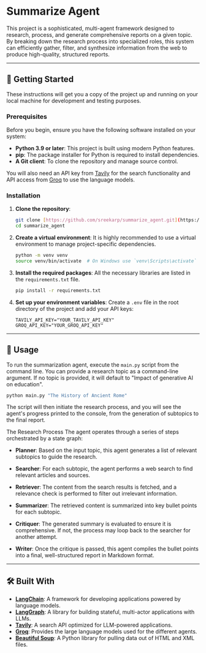 # Summarize Agent

This project is a sophisticated, multi-agent framework designed to research, process, and generate comprehensive reports on a given topic. By breaking down the research process into specialized roles, this system can efficiently gather, filter, and synthesize information from the web to produce high-quality, structured reports.

---

## 🚀 Getting Started

These instructions will get you a copy of the project up and running on your local machine for development and testing purposes.

### Prerequisites

Before you begin, ensure you have the following software installed on your system:

* **Python 3.9 or later**: This project is built using modern Python features.
* **pip**: The package installer for Python is required to install dependencies.
* **A Git client**: To clone the repository and manage source control.

You will also need an API key from [Tavily](https://tavily.com/) for the search functionality and API access from [Groq](https://groq.com/) to use the language models.

### Installation

1.  **Clone the repository**:
    ```bash
    git clone [https://github.com/sreekarp/summarize_agent.git](https://github.com/sreekarp/summarize_agent.git)
    cd summarize_agent
    ```

2.  **Create a virtual environment**: It is highly recommended to use a virtual environment to manage project-specific dependencies.
    ```bash
    python -m venv venv
    source venv/bin/activate  # On Windows use `venv\Scripts\activate`
    ```

3.  **Install the required packages**: All the necessary libraries are listed in the `requirements.txt` file.
    ```bash
    pip install -r requirements.txt
    ```

4.  **Set up your environment variables**: Create a `.env` file in the root directory of the project and add your API keys:
    ```
    TAVILY_API_KEY="YOUR_TAVILY_API_KEY"
    GROQ_API_KEY="YOUR_GROQ_API_KEY"
    ```

---

## 🔧 Usage

To run the summarization agent, execute the `main.py` script from the command line. You can provide a research topic as a command-line argument. If no topic is provided, it will default to "Impact of generative AI on education".

```bash
python main.py "The History of Ancient Rome"
```
The script will then initiate the research process, and you will see the agent's progress printed to the console, from the generation of subtopics to the final report.

The Research Process
The agent operates through a series of steps orchestrated by a state graph:

* **Planner**: Based on the input topic, this agent generates a list of relevant subtopics to guide the research.

* **Searcher**: For each subtopic, the agent performs a web search to find relevant articles and sources.

* **Retriever**: The content from the search results is fetched, and a relevance check is performed to filter out irrelevant information.

* **Summarizer**: The retrieved content is summarized into key bullet points for each subtopic.

* **Critiquer**: The generated summary is evaluated to ensure it is comprehensive. If not, the process may loop back to the searcher for another attempt.

* **Writer**: Once the critique is passed, this agent compiles the bullet points into a final, well-structured report in Markdown format.

---
## 🛠️ Built With
* [**LangChain**](https://www.langchain.com/): A framework for developing applications powered by language models.
* [**LangGraph**](https://www.langchain.com/langgraph): A library for building stateful, multi-actor applications with LLMs.
* [**Tavily**](https://tavily.com/): A search API optimized for LLM-powered applications.
* [**Groq**](https://groq.com/): Provides the large language models used for the different agents.
* [**Beautiful Soup**](https://www.crummy.com/software/BeautifulSoup/): A Python library for pulling data out of HTML and XML files.

